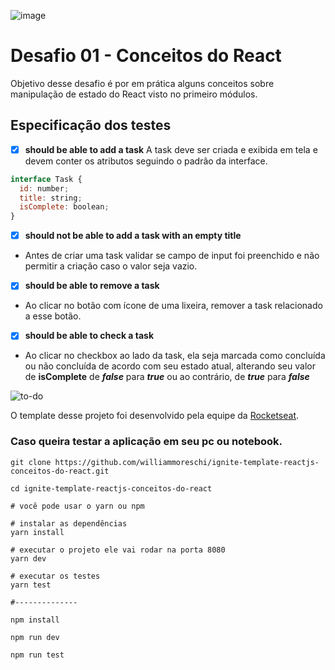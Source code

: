 ![image](https://user-images.githubusercontent.com/2512512/111013025-bd4c2700-837c-11eb-96bd-e35dd94de39d.png)
# Desafio 01 - Conceitos do React

Objetivo desse desafio é por em prática alguns conceitos sobre manipulação de estado do React visto no primeiro módulos.

## Especificação dos testes

- [x] **should be able to add a task**
A task deve ser criada e exibida em tela e devem conter os atributos seguindo o padrão da interface.
```js
interface Task {
  id: number;
  title: string;
  isComplete: boolean;
}
```
- [x] **should not be able to add a task with an empty title**
- Antes de criar uma task validar se campo de input foi preenchido e não permitir a criação caso o valor seja vazio.

- [x] **should be able to remove a task**
- Ao clicar no botão com ícone de uma lixeira, remover a task relacionado a esse botão.


- [x] **should be able to check a task**
- Ao clicar no checkbox ao lado da task, ela seja marcada como concluída ou não concluída de acordo com seu estado atual, alterando seu valor de **isComplete** de **_false_** para **_true_** ou ao contrário, de **_true_** para **_false_** 

![to-do](https://user-images.githubusercontent.com/2512512/111013055-d6ed6e80-837c-11eb-9a92-20992651b117.gif)

O template desse projeto foi desenvolvido pela equipe da [Rocketseat](https://github.com/Rocketseat).


### Caso queira testar a aplicação em seu pc ou notebook.
```shell
git clone https://github.com/williammoreschi/ignite-template-reactjs-conceitos-do-react.git

cd ignite-template-reactjs-conceitos-do-react

# você pode usar o yarn ou npm

# instalar as dependências 
yarn install

# executar o projeto ele vai rodar na porta 8080
yarn dev 

# executar os testes
yarn test

#--------------

npm install

npm run dev

npm run test
```